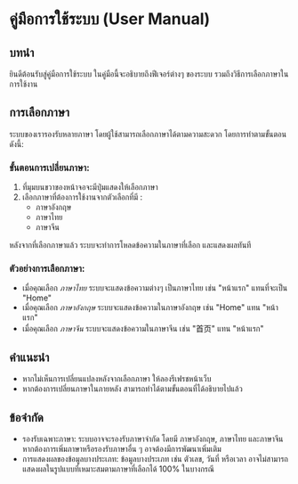 # คู่มือการใช้ระบบ (User Manual)

## บทนำ
ยินดีต้อนรับสู่คู่มือการใช้ระบบ ในคู่มือนี้จะอธิบายถึงฟีเจอร์ต่างๆ ของระบบ รวมถึงวิธีการเลือกภาษาในการใช้งาน

## การเลือกภาษา
ระบบของเรารองรับหลายภาษา โดยผู้ใช้สามารถเลือกภาษาได้ตามความสะดวก โดยการทำตามขั้นตอนดังนี้:

### ขั้นตอนการเปลี่ยนภาษา:
1. ที่มุมบนขวาของหน้าจอจะมีปุ่มแสดงให้เลือกภาษา
2. เลือกภาษาที่ต้องการใช้งานจากตัวเลือกที่มี :
   - ภาษาอังกฤษ
   - ภาษาไทย
   - ภาษาจีน

หลังจากที่เลือกภาษาแล้ว ระบบจะทำการโหลดข้อความในภาษาที่เลือก และแสดงผลทันที

### ตัวอย่างการเลือกภาษา:
- เมื่อคุณเลือก *ภาษาไทย* ระบบจะแสดงข้อความต่างๆ เป็นภาษาไทย เช่น "หน้าแรก" แทนที่จะเป็น "Home"
- เมื่อคุณเลือก *ภาษาอังกฤษ* ระบบจะแสดงข้อความในภาษาอังกฤษ เช่น "Home" แทน "หน้าแรก"
- เมื่อคุณเลือก *ภาษาจีน* ระบบจะแสดงข้อความในภาษาจีน เช่น "首页" แทน "หน้าแรก"

## คำแนะนำ
- หากไม่เห็นการเปลี่ยนแปลงหลังจากเลือกภาษา ให้ลองรีเฟรชหน้าเว็บ
- หากต้องการเปลี่ยนภาษาในภายหลัง สามารถทำได้ตามขั้นตอนที่ได้อธิบายไปแล้ว

## ข้อจำกัด
- รองรับเฉพาะภาษา: ระบบอาจจะรองรับภาษาจำกัด โดยมี ภาษาอังกฤษ, ภาษาไทย และภาษาจีน หากต้องการเพิ่มภาษาหรือรองรับภาษาอื่น ๆ อาจต้องมีการพัฒนาเพิ่มเติม
- การแสดงผลของข้อมูลบางประเภท: ข้อมูลบางประเภท เช่น ตัวเลข, วันที่ หรือเวลา อาจไม่สามารถแสดงผลในรูปแบบที่เหมาะสมตามภาษาที่เลือกได้ 100% ในบางกรณี